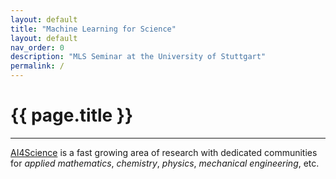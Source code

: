 ```yaml
---
layout: default
title: "Machine Learning for Science"
layout: default
nav_order: 0
description: "MLS Seminar at the University of Stuttgart"
permalink: /
---
```


# {{ page.title }}

<hr/>

<a href="https://www.microsoft.com/en-us/research/lab/microsoft-research-ai4science" target="_blank">AI4Science</a> is a fast growing area of research with dedicated communities for *applied mathematics*, *chemistry*, *physics*, *mechanical engineering*, etc.

